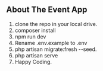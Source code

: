 ## About The Event App

1. clone the repo in your local drive.
2. composer install
3. npm run dev
4. Rename .env.example to .env
4. php artisan migrate:fresh --seed.
5. php artisan serve
6. Happy Coding. 